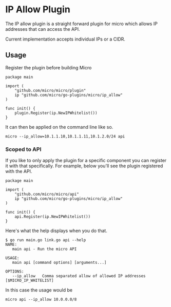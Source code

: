 # IP Allow Plugin

The IP allow plugin is a straight forward plugin for micro which allows IP addresses that can access the API.

Current implementation accepts individual IPs or a CIDR.

## Usage

Register the plugin before building Micro

```
package main

import (
	"github.com/micro/micro/plugin"
	ip "github.com/micro/go-plugins/micro/ip_allow"
)

func init() {
	plugin.Register(ip.NewIPWhitelist())
}
```

It can then be applied on the command line like so.

```
micro --ip_allow=10.1.1.10,10.1.1.11,10.1.2.0/24 api
```

### Scoped to API

If you like to only apply the plugin for a specific component you can register it with that specifically. 
For example, below you'll see the plugin registered with the API.

```
package main

import (
	"github.com/micro/micro/api"
	ip "github.com/micro/go-plugins/micro/ip_allow"
)

func init() {
	api.Register(ip.NewIPWhitelist())
}
```

Here's what the help displays when you do that.

```
$ go run main.go link.go api --help
NAME:
   main api - Run the micro API

USAGE:
   main api [command options] [arguments...]

OPTIONS:
   --ip_allow 	Comma separated allow of allowed IP addresses [$MICRO_IP_WHITELIST]
```

In this case the usage would be

```
micro api --ip_allow 10.0.0.0/8
```
